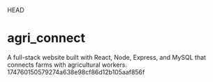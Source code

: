 HEAD
# agri_connect


A full-stack website built with React, Node, Express, and MySQL that connects farms with agricultural workers.
174760150579274a638e98cf86d12b105aaf856f

